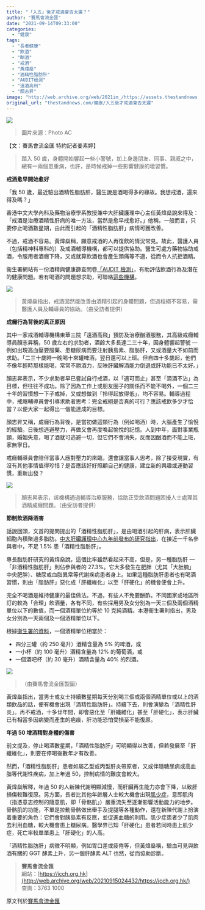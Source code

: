 ```yaml
---
title: "「入五」後才戒酒會否太遲？"
author: "賽馬會流金匯"
date: "2021-09-14T09:33:00"
categories:
  - "健康"
tags:
  - "長者健康"
  - "飲酒"
  - "酗酒"
  - "戒酒"
  - "黃煒燊"
  - "酒精性脂肪肝"
  - "AUDIT檢測"
  - "遠酒高飛"
  - "顏志昇"
image: "http://web.archive.org/web/2021im_/https://assets.thestandnews.com/media/photos/401590634575647567456.png"
original_url: "thestandnews.com/健康/入五後才戒酒會否太遲"
---
```

![](http://web.archive.org/web/2021im_/https://assets.thestandnews.com/media/photos/401590634575647567456.png)
> 圖片來源：Photo AC

【文：賽馬會流金匯 特約記者姜素婷】

> 踏入 50 歲，身體開始響起一些小警號，加上身邊朋友、同事、親戚之中，總有一兩個患重病，也許，是時候戒掉一些影響健康的壞習慣。

**戒酒愈早開始愈好**

「我 50 歲，最近驗出酒精性脂肪肝，醫生說是酒喝得多的緣故。我想戒酒，還來得及嗎？」

香港中文大學內科及藥物治療學系教授兼中大肝臟護理中心主任黃煒燊說來得及：「戒酒是治療酒精性肝病的唯一方法，當然是愈早戒愈好。」他稱，一般而言，只要停止喝酒數星期，由此而引起的「酒精性脂肪肝」病情可獲改善。

不過，戒酒不容易。黃煒燊稱，願意戒酒的人再復飲的情況常見。故此，醫護人員（包括精神科專科的）及戒酒輔導機構，都可以提供協助。醫生可處方藥物協助戒酒，令服用者酒癮下降，又或就算飲酒也會產生頭痛等不適，從而令人抗拒酒精。

衞生署網站有一份酒精與健康篩查問卷[「AUDIT 檢測」](http://web.archive.org/web/20210915024432/https://www.change4health.gov.hk/tc/alcohol_aware/questionnaire/index.html)，有助評估飲酒行為及潛在的健康問題。若有喝酒的問題想求助，可聯絡[這些機構](http://web.archive.org/web/20210915024432/https://www.change4health.gov.hk/tc/alcohol_aware/facts/affecting/help/index.html)。

![](http://web.archive.org/web/2021im_/https://assets.thestandnews.com/media/photos/01401590634575647567456.jpg)
> 黃煒燊指出，戒酒固然能改善由酒精引起的身體問題，但過程絕不容易，需醫護人員及輔導員的協助。（由受訪者提供）

**成癮行為背後的真正原因**

其中一家戒酒輔導機構東華三院「遠酒高飛」預防及治療酗酒服務，其高級戒癮輔導員顏志昇稱，50 歲左右的求助者，酒齡大多長達二三十年，因身體響起警號 — 例如出現高血壓要服藥、患糖尿病而要注射胰島素、脂肪肝，又或酒量大不如前而求助。「二三十歲時一晚喝十來罐啤酒，翌日還可以上班。但自四十多歲起，他們不像年輕時那樣能喝，常常不勝酒力，反映肝臟解酒能力倒退或肝功能已不太好。」

顏志昇表示，不少求助者早已嘗試自行戒酒，以「適可而止」甚至「滴酒不沾」為目標，但往往不成功。除了因為工作上或朋友圈子的關係而不能不喝外，一個二三十年的習慣想一下子戒掉，又或想做到「拎得起放得低」，均不容易。輔導過程中，戒癮輔導員會引導求助者思考：完全戒絕是否真的可行？應該戒飲多少才恰當？以便大家一起得出一個能達成的目標。

顏志昇又稱，成癮行為背後，是當初做這類行為（例如喝酒）時，大腦產生了愉悅的經驗。日後想逃避壓力，再做又會再度喚起愉悅的記憶。人到中年，面對事業瓶頸，婚姻失意，喝了酒就可逃避一切，但它們不會消失，反而因酗酒而不能上班，家無寧日。

戒癮輔導員會陪伴當事人應對壓力的來臨，還會讓當事人思考，除了接受現實，有沒有其他事情值得珍惜？是否應該好好照顧自己的健康，建立新的興趣或運動習慣，重新出發？

![](http://web.archive.org/web/2021im_/https://assets.thestandnews.com/media/photos/02401590634575647567456.jpg)
> 顏志昇表示，該機構通過輔導治療服務，協助正受飲酒問題困擾人士處理其酒精成癮問題。（由受訪者提供）

**節制飲酒降酒害**

話說回頭，文首的提問提出的「酒精性脂肪肝」，是由喝酒引起的肝病，表示肝臟細胞內積聚過多脂肪。[中大肝臟護理中心九年前發布的研究指出](http://web.archive.org/web/20210915024432/http://gut.bmj.com/content/61/3/409.long)，在接近一千名參與者中，不足 1.5% 患「酒精性脂肪肝」。

專長脂肪肝研究的黃煒燊說，這個比率雖然看起來不高，但是，另一種脂肪肝 —「非酒精性脂肪肝」則佔參與者的 27.3%。它大多發生在肥胖（尤其「大肚腩」中央肥胖）、糖尿或血脂異常等代謝疾病患者身上。如果這種脂肪肝患者也有喝酒習慣，則由「脂肪肝」惡化成「肝纖維化」以至「肝硬化」的機會便會上升。

完全不喝酒是維持健康的最佳做法。不過，有些人不免要酬酢。不同國家或地區所訂的較為「合理」飲酒量，各有不同，有些採用男及女分別為一天三個及兩個酒精單位以下的數值，而一個酒精單位約等於 10 克純酒精。本港衞生署則指出，男及女分別為一天兩個及一個酒精單位以下。

根據[衞生署的資料](http://web.archive.org/web/20210915024432/https://www.change4health.gov.hk/tc/alcohol_aware/facts/standard_drink/index.html)，一個酒精單位相當於：

*   四分三罐（約 250 毫升）酒精含量為 5% 的啤酒，或
*   一小杯（約 100 毫升）酒精含量為 12% 的葡萄酒，或
*   一個酒吧杯（約 30 毫升）酒精含量為 40% 的烈酒。

![](http://web.archive.org/web/2021im_/https://assets.thestandnews.com/media/photos/03401590634575647567456.jpg)
> （由賽馬會流金匯製圖）

黃煒燊指出，當男士或女士持續數星期每天分別喝三個或兩個酒精單位或以上的酒類飲品的話，便有機會出現「酒精性脂肪肝」。持續下去，則會演變為「酒精性肝炎」。再不戒酒，十多廿年間，即會惡化至「肝纖維化」甚至「肝硬化」，表示肝臟已有相當多因病變而產生的疤痕，肝功能恐怕受損至不能復原。

**年過 50 增酒精對身體的傷害**

前文提及，停止喝酒數星期，「酒精性脂肪肝」可明顯得以改善，但若發展至「肝纖維化」，則要在停喝後數年才有改善。

然而，「酒精性脂肪肝」患者如屬乙型或丙型肝炎帶原者，又或伴隨糖尿病或高血脂等代謝性疾病，加上年過 50，控制病情的難度會較大。

黃煒燊解釋，年過 50 的人新陳代謝明顯減慢，而肝臟再生能力亦會下降，以致肝損傷較難復原。另方面，長者比其他年齡層人士較大機會出現[肌少症](http://web.archive.org/web/20210915024432/https://www.we60.com/cht/health-article-muscles-training-1)，意即肌肉（指憑意志控制的隨意肌，即「骨骼肌」）嚴重流失至逐漸影響活動能力的地步。骨骼肌的功能，不單是拉動骨骼做出舉手及提腿等各種動作，還在新陳代謝上扮演着重要的角色：它們會對胰島素有反應，並促進血糖的利用。肌少症患者少了肌肉去利用血糖，較大機會患上糖尿病。醫學界已知「肝硬化」患者若同時患上肌少症，死亡率較單單患上「肝硬化」的人高。

「酒精性脂肪肝」病徵不明顯，例如胃口差或疲倦等，但黃煒燊稱，驗血可見與飲酒有關的 GGT 酵素上升，另一個肝酵素 ALT 也然，從而協助診斷。

> **賽馬會流金匯**  
> 網站：[https://jcch.org.hk](http://web.archive.org/web/20210915024432/https://jcch.org.hk/)  
> 查詢：3763 1000

原文刊於[賽馬會流金匯](http://web.archive.org/web/20210915024432/https://jcch.org.hk/story/%e3%80%8c%e5%85%a5%e4%ba%94%e3%80%8d%e5%be%8c%e6%89%8d%e6%88%92%e9%85%92%e6%9c%83%e5%90%a6%e5%a4%aa%e9%81%b2%ef%bc%9f/)